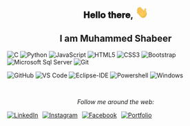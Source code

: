 <div align="center">
<h2> 𝐇𝐞𝐥𝐥𝐨 𝐭𝐡𝐞𝐫𝐞, <img src="https://github.com/ABSphreak/ABSphreak/blob/master/gifs/Hi.gif" width="30px"></h2>
  <div>
    <h2>I am Muhammed Shabeer</h2>
  </div>

</div>


  ![C](http://img.shields.io/badge/-C-A8B9CC?style=flat-square&logo=c&logoColor=ffffff)
  ![Python](http://img.shields.io/badge/-Python-3776AB?style=flat-square&logo=python&logoColor=ffffff)
  ![JavaScript](https://img.shields.io/badge/-JavaScript-%23F7DF1C?style=flat-square&logo=javascript&logoColor=000000&labelColor=%23F7DF1C&color=%23FFCE5A)
  ![HTML5](https://img.shields.io/badge/-HTML5-%23E44D27?style=flat-square&logo=html5&logoColor=ffffff)
  ![CSS3](https://img.shields.io/badge/-CSS3-%231572B6?style=flat-square&logo=css3)
  ![Bootstrap](https://img.shields.io/badge/-Bootstrap-563D7C?style=flat-square&logo=Bootstrap)
  ![Microsoft Sql Server](https://img.shields.io/badge/-Sql%20Server-CC2927?style=flat-square&logo=microsoft-sql-server&logoColor=ffffff)
  ![Git](https://img.shields.io/badge/-Git-%23F05032?style=flat-square&logo=git&logoColor=%23ffffff)

  
  ![GitHub](https://img.shields.io/badge/-GitHub-181717?style=flat-square&logo=github)
  ![VS Code](http://img.shields.io/badge/-VS%20Code-007ACC?style=flat-square&logo=visual-studio-code&logoColor=ffffff)
  ![Eclipse-IDE](http://img.shields.io/badge/-Eclipse-2C2255?style=flat-square&logo=eclipse&logoColor=ffffff)
  ![Powershell](http://img.shields.io/badge/-Powershell-5391FE?style=flat-square&logo=powershell&logoColor=ffffff)
  ![Windows](http://img.shields.io/badge/-Windows-0078D6?style=flat-square&logo=windows&logoColor=ffffff)


<br/>

<div align="center">

<i>Follow me around the web:</i><br>


<div style="display: flex; gap: 10px;">
    <a href="https://www.linkedin.com/in/muhammed-shabeer-2ba572246/" target="_blank">
        <img src="https://img.shields.io/badge/LinkedIn-blue?style=flat &for-the-badge&logo=linkedin&logoColor=white" alt="LinkedIn">
    </a>
    <a href="https://www.instagram.com/she_bii._/?next=%2F&hl=en" target="_blank">
        <img src="https://img.shields.io/badge/Instagram-%23E4405F.svg?style=flat &for-the-badge&logo=instagram&logoColor=white" alt="Instagram">
    </a>
    <a href="https://www.facebook.com/originalphreak" target="_blank">
        <img src="https://img.shields.io/badge/Facebook-%231877F2.svg?style=flat &for-the-badge&logo=facebook&logoColor=white" alt="Facebook">
    </a>
    <a href="https://muhammedshebeer.github.io/shabeerportfolio/" target="_blank">
        <img src="https://img.shields.io/badge/Portfolio-%23FF5733.svg?style= flat &for-the-badge&logo=globe&logoColor=white" alt="Portfolio">
    </a>
</div>


</div>
